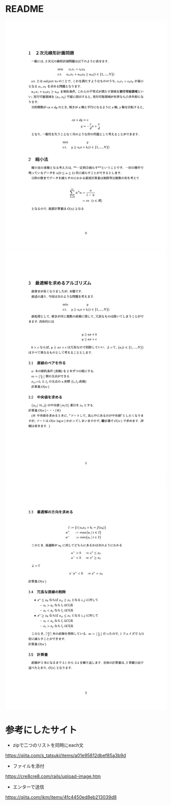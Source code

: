# README

![1](for_README/out/readme.jpeg)
![2](for_README/out/readme2.jpeg)
![3](for_README/out/readme3.jpeg)
# 参考にしたサイト

* zipで二つのリストを同時にeach文

https://qiita.com/s_tatsuki/items/a01e95812dbef85a3b9d

* ファイルを添付

https://cre8cre8.com/rails/upload-image.htm


* エンターで送信

https://qiita.com/ikm/items/4fc4450ed8eb213039d8

